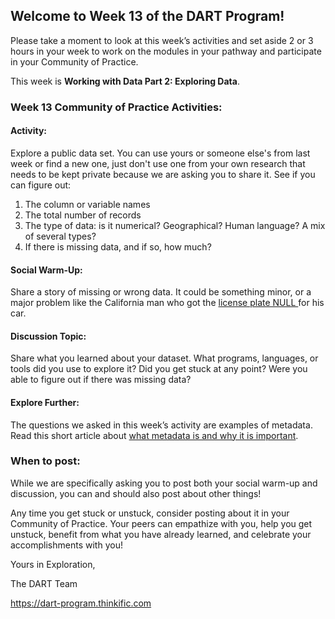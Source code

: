 ## **Welcome to Week 13 of the DART Program!**

Please take a moment to look at this week’s activities and set aside 2 or 3 hours in your week to work on the modules in your pathway and participate in your Community of Practice. 

This week is **Working with Data Part 2: Exploring Data**.

### **Week 13 Community of Practice Activities:**

#### **Activity:** 
Explore a public data set. You can use yours or someone else's from last week or find a new one, just don't use one from your own research that needs to be kept private because we are asking you to share it. See if you can figure out:
<ol>
    <li> The column or variable names </li>
    <li> The total number of records </li>
    <li> The type of data: is it numerical? Geographical? Human language? A mix of several types? </li>
    <li> If there is missing data, and if so, how much? </li>
</ol> 

#### **Social Warm-Up:** 
Share a story of missing or wrong data. It could be something minor, or a major problem like the California man who got the [license plate NULL ](https://www.wired.com/story/null-license-plate-landed-one-hacker-ticket-hell/) for his car.

#### **Discussion Topic:** 
Share what you learned about your dataset. What programs, languages, or tools did you use to explore it? Did you get stuck at any point? Were you able to figure out if there was missing data?

#### **Explore Further:** 
The questions we asked in this week’s activity are examples of metadata. Read this short article about [what metadata is and why it is important](https://data.research.cornell.edu/content/writing-metadata).

### **When to post:**

While we are specifically asking you to post both your social warm-up and discussion, you can and should also post about other things!

Any time you get stuck or unstuck, consider posting about it in your Community of Practice. Your peers can empathize with you, help you get unstuck, benefit from what you have already learned, and celebrate your accomplishments with you!

 Yours in Exploration, 

The DART Team

https://dart-program.thinkific.com
